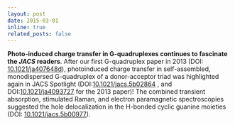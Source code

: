 ```yaml
---
layout: post
date: 2015-03-01
inline: true
related_posts: false
---
```


**Photo-induced charge transfer in G-quadruplexes continues to fascinate the _JACS_ readers**. After our first G-quadruplex paper in 2013 (DOI: [10.1021/ja407648d](http://pubs.acs.org/doi/abs/10.1021/ja407648d)), photoinduced charge transfer in self-assembled, monodispersed G-quadruplex of a donor-acceptor triad was highlighted again in JACS Spotlight (DOI:[10.1021/jacs.5b02864](https://href.li/?http://pubs.acs.org/doi/pdf/10.1021/jacs.5b02864) , and DOI:[10.1021/ja4093727](https://href.li/?http://pubs.acs.org/doi/abs/10.1021/ja4093727) for the 2013 paper)! The combined transient absorption, stimulated Raman, and electron paramagnetic spectroscopies suggested the hole delocalization in the H-bonded cyclic guanine moieties (DOI: [10.1021/jacs.5b00977](https://href.li/?http://pubs.acs.org/doi/abs/10.1021/jacs.5b00977)).
